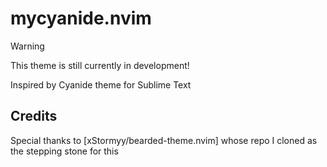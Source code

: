 # mycyanide.nvim

> [!WARNING]
> This theme is still currently in development!

Inspired by Cyanide theme for Sublime Text

## Credits
Special thanks to [xStormyy/bearded-theme.nvim] whose repo I cloned as the stepping stone for this


